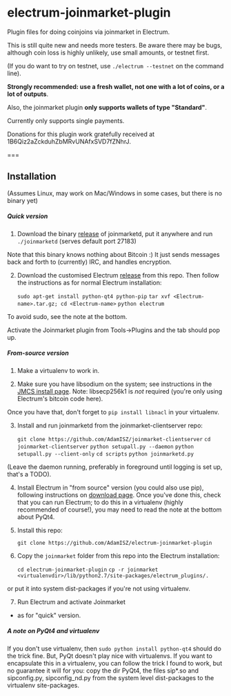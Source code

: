 # electrum-joinmarket-plugin
Plugin files for doing coinjoins via joinmarket in Electrum.

This is still quite new and needs more testers. Be aware there may be bugs,
although coin loss is highly unlikely, use small amounts, or testnet first.

(If you do want to try on testnet, use `./electrum --testnet` on the command line).

**Strongly recommended: use a fresh wallet, not one with a lot of coins, or a lot of outputs**.

Also, the joinmarket plugin **only supports wallets of type "Standard"**.

Currently only supports single payments.

Donations for this plugin work gratefully received at 1B6Qiz2aZckduhZbMRvUNAfxSVD7fZNhrJ.

===

## Installation

(Assumes Linux, may work on Mac/Windows in some cases, but there is no binary yet)

##### Quick version 

1. Download the binary [release](https://github.com/AdamISZ/joinmarket-clientserver/releases)
 of joinmarketd, put it anywhere and run `./joinmarketd` (serves default port 27183)

 Note that this binary knows nothing about Bitcoin :) It just sends messages back and forth to (currently) IRC, and handles encryption.

2. Download the customised Electrum [release](https://github.com/AdamISZ/electrum-joinmarket-plugin/releases)
 from this repo. Then follow the instructions as for normal Electrum installation:
 
    `sudo apt-get install python-qt4 python-pip`
    `tar xvf <Electrum-name>.tar.gz; cd <Electrum-name>`
    `python electrum`

To avoid sudo, see the note at the bottom.

Activate the Joinmarket plugin from Tools->Plugins and the tab should pop up.

##### From-source version

1. Make a virtualenv to work in.

2. Make sure you have libsodium on the system; see instructions in the [JMCS install page](https://github.com/AdamISZ/joinmarket-clientserver/blob/master/docs/INSTALL.md).
 Note: libsecp256k1 is *not* required (you're only using Electrum's bitcoin code here).
 
 Once you have that, don't forget to `pip install libnacl` in your virtualenv.
 
3. Install and run joinmarketd from the joinmarket-clientserver repo:

     `git clone https://github.com/AdamISZ/joinmarket-clientserver`
     `cd joinmarket-clientserver`
     `python setupall.py --daemon`
     `python setupall.py --client-only`
     `cd scripts`
     `python joinmarketd.py`
 
 (Leave the daemon running, preferably in foreground until logging is set up, that's a TODO).

4. Install Electrum in "from source" version (you could also use pip), following instructions on [download page](https://electrum.org/#download).
 Once you've done this, check that you can run Electrum; to do this in a virtualenv (highly recommended of course!),
 you may need to read the note at the bottom about PyQt4.
 
3. Install this repo:
 
    `git clone https://github.com/AdamISZ/electrum-joinmarket-plugin`
 
4. Copy the `joinmarket` folder from this repo into the Electrum installation:
 
    `cd electrum-joinmarket-plugin`
    `cp -r joinmarket <virtualenvdir>/lib/python2.7/site-packages/electrum_plugins/.`
  
 or put it into system dist-packages if you're not using virtualenv.
 
7. Run Electrum and activate Joinmarket
 - as for "quick" version.


##### A note on PyQt4 and virtualenv

If you don't use virtualenv, then `sudo python install python-qt4` should do the trick fine.
But, PyQt doesn't play nice with virtualenvs. If you want to encapsulate this in a virtualenv,
you can follow the trick I found to work, but no guarantee it will for you:
copy the dir PyQt4, the files sip*.so and sipconfig.py, sipconfig_nd.py from the
system level dist-packages to the virtualenv site-packages.